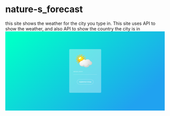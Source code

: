 # nature-s_forecast
this site shows the weather for the city you type in.
This site uses API to show the weather, and also API to show the country the city is in
![foto page](/img/readme/naturestForest.png)